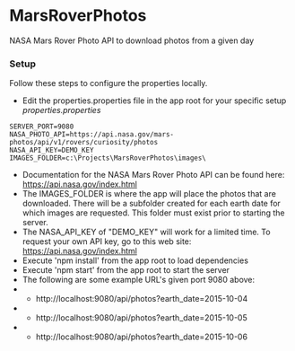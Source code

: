 # MarsRoverPhotos
NASA Mars Rover Photo API to download photos from a given day

### Setup
Follow these steps to configure the properties locally.
- Edit the properties.properties file in the app root for your specific setup
*properties.properties*
```
SERVER_PORT=9080
NASA_PHOTO_API=https://api.nasa.gov/mars-photos/api/v1/rovers/curiosity/photos
NASA_API_KEY=DEMO_KEY
IMAGES_FOLDER=c:\Projects\MarsRoverPhotos\images\
```
- Documentation for the NASA Mars Rover Photo API can be found here: https://api.nasa.gov/index.html
- The IMAGES_FOLDER is where the app will place the photos that are downloaded.  There will be a subfolder created for each earth date for which images are requested.  This folder must exist prior to starting the server.
- The NASA_API_KEY of "DEMO_KEY" will work for a limited time.  To request your own API key, go to this web site: https://api.nasa.gov/index.html
- Execute 'npm install' from the app root to load dependencies
- Execute 'npm start' from the app root to start the server
- The following are some example URL's given port 9080 above:
- - http://localhost:9080/api/photos?earth_date=2015-10-04
- - http://localhost:9080/api/photos?earth_date=2015-10-05
- - http://localhost:9080/api/photos?earth_date=2015-10-06

